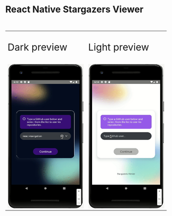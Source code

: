 # React Native Stargazers Viewer 
 
` ` 
<table>
 <tr>
    <td><p style="font-size:30px">Dark preview</p></td>
    <td><p style="font-size:30px">Light preview</p></td>
 </tr>
 <tr>
    <td>
        <a href="https://github.com/cklinx/StargazersViewer">
            <img alt="light preview" src="./resources/dark-preview.gif" width="276" height="451" />
        </a>
    </td>
    <td>
        <a href="https://github.com/cklinx/StargazersViewer">
            <img alt="light preview" src="./resources/ligth-preview.gif" width="276" height="451" />
        </a>
    </td>
 </tr>
</table>

<style type="text/css">
    img {
        width: 250px;
    }
</style>
